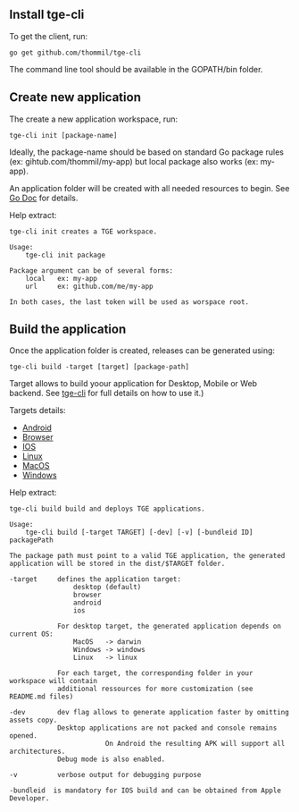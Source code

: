 ## Install tge-cli
To get the client, run:
```shell
go get github.com/thommil/tge-cli
```

The command line tool should be available in the GOPATH/bin folder.

## Create new application
The create a new application workspace, run:
```shell
tge-cli init [package-name]
```

Ideally, the package-name should be based on standard Go package rules (ex: gihtub.com/thommil/my-app) but local package also works (ex: my-app).

An application folder will be created with all needed resources to begin. See [Go Doc](https://godoc.org/github.com/thommil/tge) for details.

Help extract:
```shell
tge-cli init creates a TGE workspace.

Usage:
    tge-cli init package

Package argument can be of several forms:
    local   ex: my-app
    url     ex: github.com/me/my-app

In both cases, the last token will be used as worspace root.
```

## Build the application
Once the application folder is created, releases can be generated using:
```shell
tge-cli build -target [target] [package-path]
```
Target allows to build yoour application for Desktop, Mobile or Web backend. See [tge-cli](https://github.com/thommil/tge-cli) for full details on how to use it.)

Targets details:
 * [Android](https://github.com/Thommil/tge/tree/master/template/android)
 * [Browser](https://github.com/Thommil/tge/tree/master/template/browser)
 * [IOS](https://github.com/Thommil/tge/tree/master/template/ios)
 * [Linux](https://github.com/Thommil/tge/tree/master/template/linux)
 * [MacOS](https://github.com/Thommil/tge/tree/master/template/darwin)
 * [Windows](https://github.com/Thommil/tge/tree/master/template/windows)

Help extract:
```shell
tge-cli build build and deploys TGE applications.

Usage:
    tge-cli build [-target TARGET] [-dev] [-v] [-bundleid ID] packagePath

The package path must point to a valid TGE application, the generated
application will be stored in the dist/$TARGET folder.

-target     defines the application target:
                desktop (default)
                browser
                android
                ios

            For desktop target, the generated application depends on current OS:
                MacOS   -> darwin
                Windows -> windows
                Linux   -> linux

            For each target, the corresponding folder in your workspace will contain
            additional ressources for more customization (see README.md files)

-dev        dev flag allows to generate application faster by omitting assets copy.
            Desktop applications are not packed and console remains opened.
                        On Android the resulting APK will support all architectures.
            Debug mode is also enabled.

-v          verbose output for debugging purpose

-bundleid  is mandatory for IOS build and can be obtained from Apple Developer.
```